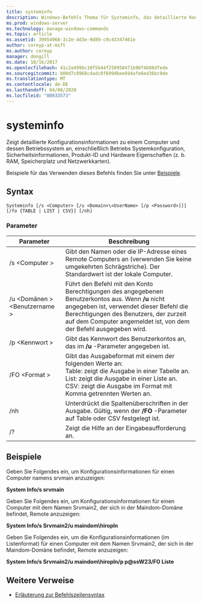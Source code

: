 ```yaml
---
title: systeminfo
description: Windows-Befehls Thema für Systeminfo, das detaillierte Konfigurationsinformationen zu einem Computer und dessen Betriebssystem anzeigt, einschließlich Betriebs Systemkonfiguration, Sicherheitsinformationen, Produkt-ID und Hardware Eigenschaften (z. b. RAM, Speicherplatz und Netzwerkkarten).
ms.prod: windows-server
ms.technology: manage-windows-commands
ms.topic: article
ms.assetid: 39954968-3c2e-4d3e-9d89-c9c43347461e
author: coreyp-at-msft
ms.author: coreyp
manager: dongill
ms.date: 10/16/2017
ms.openlocfilehash: 41c2a499bc10f5b44f250958471b90f4b88dfede
ms.sourcegitcommit: b00d7c8968c4adc8f699dbee694afe6ed36bc9de
ms.translationtype: MT
ms.contentlocale: de-DE
ms.lasthandoff: 04/08/2020
ms.locfileid: "80833573"
---
```

# <a name="systeminfo"></a>systeminfo

Zeigt detaillierte Konfigurationsinformationen zu einem Computer und dessen Betriebssystem an, einschließlich Betriebs Systemkonfiguration, Sicherheitsinformationen, Produkt-ID und Hardware Eigenschaften (z. b. RAM, Speicherplatz und Netzwerkkarten).

Beispiele für das Verwenden dieses Befehls finden Sie unter [Beispiele](#BKMK_examples).

## <a name="syntax"></a>Syntax

```
Systeminfo [/s <Computer> [/u <Domain>\<UserName> [/p <Password>]]] [/fo {TABLE | LIST | CSV}] [/nh]
```

### <a name="parameters"></a>Parameter

|Parameter|Beschreibung|
|---------|-----------|
|/s \<Computer >|Gibt den Namen oder die IP-Adresse eines Remote Computers an (verwenden Sie keine umgekehrten Schrägstriche). Der Standardwert ist der lokale Computer.|
|/u \<Domänen >\<Benutzername >|Führt den Befehl mit den Konto Berechtigungen des angegebenen Benutzerkontos aus. Wenn **/u** nicht angegeben ist, verwendet dieser Befehl die Berechtigungen des Benutzers, der zurzeit auf dem Computer angemeldet ist, von dem der Befehl ausgegeben wird.|
|/p \<Kennwort >|Gibt das Kennwort des Benutzerkontos an, das im **/u** -Parameter angegeben ist.|
|/FO \<Format >|Gibt das Ausgabeformat mit einem der folgenden Werte an:</br>Table: zeigt die Ausgabe in einer Tabelle an.</br>List: zeigt die Ausgabe in einer Liste an.</br>CSV: zeigt die Ausgabe im Format mit Komma getrennten Werten an.|
|/nh|Unterdrückt die Spaltenüberschriften in der Ausgabe. Gültig, wenn der **/FO** -Parameter auf Table oder CSV festgelegt ist.|
|/?|Zeigt die Hilfe an der Eingabeaufforderung an.|

## <a name="examples"></a><a name=BKMK_examples></a>Beispiele

Geben Sie Folgendes ein, um Konfigurationsinformationen für einen Computer namens srvmain anzuzeigen:

**System Info/s srvmain**

Geben Sie Folgendes ein, um Konfigurationsinformationen für einen Computer mit dem Namen Srvmain2, der sich in der Maindom-Domäne befindet, Remote anzuzeigen:

**System Info/s Srvmain2/u maindom\hiropln**

Geben Sie Folgendes ein, um die Konfigurationsinformationen (im Listenformat) für einen Computer mit dem Namen Srvmain2, der sich in der Maindom-Domäne befindet, Remote anzuzeigen:

**System Info/s Srvmain2/u maindom\hiropln/p p@ssW23/FO Liste**

## <a name="additional-references"></a>Weitere Verweise

- [Erläuterung zur Befehlszeilensyntax](command-line-syntax-key.md)